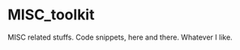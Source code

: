 MISC_toolkit
============

MISC related stuffs. 
Code snippets, here and there.
Whatever I like. 


